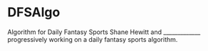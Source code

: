 # DFSAlgo
Algorithm for Daily Fantasy Sports
Shane Hewitt and _____________ progressively working on a daily fantasy sports algorithm.
